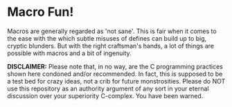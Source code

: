 # Macro Fun!

Macros are generally regarded as 'not sane'. This is fair when it comes to
the ease with the which subtle misuses of defines can build up to big,
cryptic blunders. But with the right craftsman's hands, a lot of things are
possible with macros and a bit of ingenuity.

**DISCLAIMER:** Please note that, in no way, are the C programming practices
shown here condoned and/or recommended. In fact, this is supposed to be a
test bed for crazy ideas, not a crib for future monstrosities. Please do NOT
use this repository as an authority argument of any sort in your eternal
discussion over your superiority C-complex. You have been warned.
